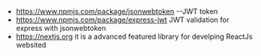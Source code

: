 * https://www.npmjs.com/package/jsonwebtoken --JWT token
* https://www.npmjs.com/package/express-jwt  JWT validation for express with jsonwebtoken
* https://nextjs.org it is a advanced featured library for develping ReactJs websited 
